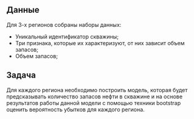 ## Данные
Для 3-х регионов собраны наборы данных:
- Уникальный идентификатор скважины;
- Три признака, которые их характеризуют, от них зависит объем запасов;
- Объем запасов;
## Задача
Для каждого региона необходимо построить модель, которая будет предсказывать количество запасов нефти в скважине и на основе результатов работы данной модели с помощью техники bootstrap оценить вероятность убытков для каждого региона.
